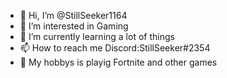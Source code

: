 - 👋 Hi, I’m @StillSeeker1164
- 👀 I’m interested in Gaming
- 🌱 I’m currently learning a lot of things
- 📫 How to reach me Discord:StillSeeker#2354
- 🏈 My hobbys is playig Fortnite and other games
